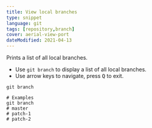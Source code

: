 ```yaml
---
title: View local branches
type: snippet
language: git
tags: [repository,branch]
cover: aerial-view-port
dateModified: 2021-04-13
---
```


Prints a list of all local branches.

- Use `git branch` to display a list of all local branches.
- Use arrow keys to navigate, press <kbd>Q</kbd> to exit.

```shell
git branch

# Examples
git branch
# master
# patch-1
# patch-2
```
